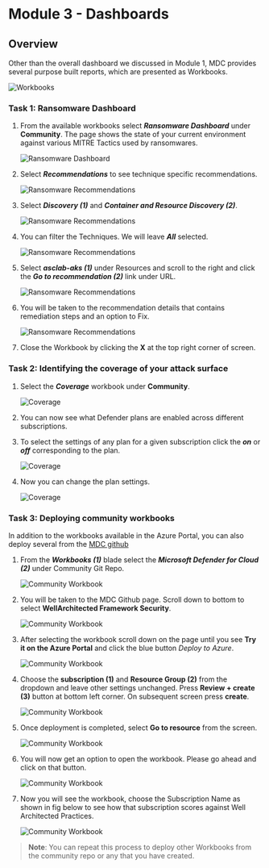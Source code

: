 # Module 3 - Dashboards

## Overview

Other than the overall dashboard we discussed in Module 1, MDC provides several purpose built reports, which are presented as Workbooks. 

![Workbooks](../images/mdfc-workbooks-1.png)

### Task 1: Ransomware Dashboard

1. From the available workbooks select ***Ransomware Dashboard*** under **Community**. The page shows the state of your current environment against various MITRE Tactics used by ransomwares.

   ![Ransomware Dashboard](../images/M3-T1-S1.png)

2. Select ***Recommendations*** to see technique specific recommendations.

   ![Ransomware Recommendations](../images/M3-T1-S2.png)

3. Select ***Discovery (1)*** and ***Container and Resource Discovery (2)***.

   ![Ransomware Recommendations](../images/M3-T1-S3.png)

4. You can filter the Techniques. We will leave ***All*** selected.

   ![Ransomware Recommendations](../images/M3-T1-S4.png)

5. Select ***asclab-aks (1)*** under Resources and scroll to the right and click the ***Go to recommendation (2)*** link under URL.

    ![Ransomware Recommendations](../images/M3-T1-S5.png)

6. You will be taken to the recommendation details that contains remediation steps and an option to Fix.

    ![Ransomware Recommendations](../images/M3-T1-S6.png)

7. Close the Workbook by clicking the **X** at the top right corner of screen.


### Task 2: Identifying the coverage of your attack surface

1. Select the ***Coverage*** workbook under **Community**.

   ![Coverage](../images/M3-T2-S1.png)

2. You can now see what Defender plans are enabled across different subscriptions.

3. To select the settings of any plan for a given subscription click the ***on*** or ***off*** corresponding to the plan.

   ![Coverage](../images/M3-T2-S3.png)

5. Now you can change the plan settings.

    ![Coverage](../images/M3-T2-S4.png)


### Task 3: Deploying community workbooks

In addition to the workbooks available in the Azure Portal, you can also deploy several from the [MDC github](https://github.com/Azure/Microsoft-Defender-for-Cloud/tree/main/Workbooks)

1. From the ***Workbooks (1)*** blade select the ***Microsoft Defender for Cloud (2)*** under Community Git Repo.

   ![Community Workbook](../images/M3-T3-S1.png)

2. You will be taken to the MDC Github page. Scroll down to bottom to select **WellArchitected Framework Security**.

   ![Community Workbook](../images/M3-T3-S2.png)

3. After selecting the workbook scroll down on the page until you see **Try it on the Azure Portal** and click the blue button *Deploy to Azure*.

   ![Community Workbook](../images/M3-T3-S3.png)

4. Choose the **subscription (1)** and **Resource Group (2)** from the dropdown and leave other settings unchanged. Press **Review + create (3)** button at bottom left corner. On subsequent screen press **create**.

   ![Community Workbook](../images/M3-T3-S4.png)

5. Once deployment is completed, select **Go to resource** from the screen.

   ![Community Workbook](../images/M3-T3-S5.png)

8. You will now get an option to open the workbook. Please go ahead and click on that button.

   ![Community Workbook](../images/M3-T3-S6.png)

11. Now you will see the workbook, choose the Subscription Name as shown in fig below to see how that subscription scores against Well Architected Practices.

    ![Community Workbook](../images/M3-T3-S7-1.png)


>**Note**: You can repeat this process to deploy other Workbooks from the community repo or any that you have created.
